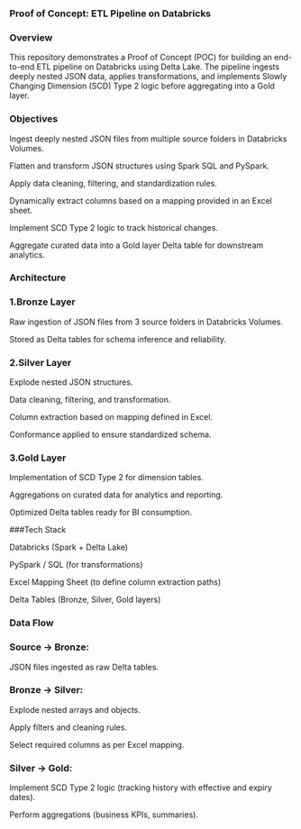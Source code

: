 ### Proof of Concept: ETL Pipeline on Databricks
### Overview

This repository demonstrates a Proof of Concept (POC) for building an end-to-end ETL pipeline on Databricks using Delta Lake. The pipeline ingests deeply nested JSON data, applies transformations, and implements Slowly Changing Dimension (SCD) Type 2 logic before aggregating into a Gold layer.

### Objectives

Ingest deeply nested JSON files from multiple source folders in Databricks Volumes.

Flatten and transform JSON structures using Spark SQL and PySpark.

Apply data cleaning, filtering, and standardization rules.

Dynamically extract columns based on a mapping provided in an Excel sheet.

Implement SCD Type 2 logic to track historical changes.

Aggregate curated data into a Gold layer Delta table for downstream analytics.

### Architecture

###   1.Bronze Layer

Raw ingestion of JSON files from 3 source folders in Databricks Volumes.

Stored as Delta tables for schema inference and reliability.

### 2.Silver Layer

Explode nested JSON structures.

Data cleaning, filtering, and transformation.

Column extraction based on mapping defined in Excel.

Conformance applied to ensure standardized schema.

### 3.Gold Layer

Implementation of SCD Type 2 for dimension tables.

Aggregations on curated data for analytics and reporting.

Optimized Delta tables ready for BI consumption.

 ###Tech Stack

Databricks (Spark + Delta Lake)

PySpark / SQL (for transformations)

Excel Mapping Sheet (to define column extraction paths)

Delta Tables (Bronze, Silver, Gold layers)

### Data Flow

### Source → Bronze:

JSON files ingested as raw Delta tables.

### Bronze → Silver:

Explode nested arrays and objects.

Apply filters and cleaning rules.

Select required columns as per Excel mapping.

### Silver → Gold:

Implement SCD Type 2 logic (tracking history with effective and expiry dates).

Perform aggregations (business KPIs, summaries).




